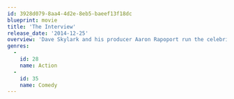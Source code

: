 ```yaml
---
id: 3928d079-8aa4-4d2e-8eb5-baeef13f18dc
blueprint: movie
title: 'The Interview'
release_date: '2014-12-25'
overview: 'Dave Skylark and his producer Aaron Rapoport run the celebrity tabloid show "Skylark Tonight". When they land an interview with a surprise fan, North Korean dictator Kim Jong-un, they are recruited by the CIA to turn their trip to Pyongyang into an assassination mission.'
genres:
  -
    id: 28
    name: Action
  -
    id: 35
    name: Comedy
---
```


